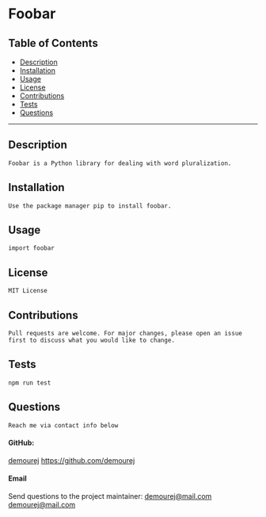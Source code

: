 # Foobar
## Table of Contents
- [Description](#description)
- [Installation](#installation)
- [Usage](#usage)
- [License](#license)
- [Contributions](#contributions)
- [Tests](#tests)
- [Questions](#questions)
------------------------------
## Description
    Foobar is a Python library for dealing with word pluralization.
## Installation
    Use the package manager pip to install foobar.
## Usage
    import foobar
## License
    MIT License
## Contributions
    Pull requests are welcome. For major changes, please open an issue first to discuss what you would like to change.
## Tests
    npm run test
## Questions
    Reach me via contact info below
#### GitHub:
[demourej](https://github.com/demourej)
    https://github.com/demourej
#### Email
Send questions to the project maintainer: [demourej@mail.com](mailto:demourej@mail.com)
    demourej@mail.com